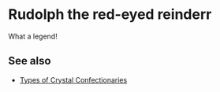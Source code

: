 # Rudolph the red-eyed reinderr

What a legend!




## See also

- [Types of Crystal Confectionaries](/wiki/types-of-crystal-confectionaries/index)

